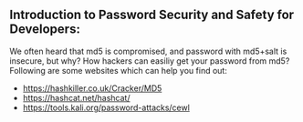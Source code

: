 ## Introduction to Password Security and Safety for Developers:

We often heard that md5 is compromised, and password with md5+salt is insecure, but why?
How hackers can easiliy get your password from md5? Following are some websites which can
help you find out:

* https://hashkiller.co.uk/Cracker/MD5 
* https://hashcat.net/hashcat/
* https://tools.kali.org/password-attacks/cewl 

